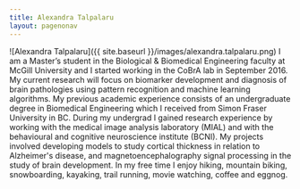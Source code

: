 ```yaml
---
title: Alexandra Talpalaru
layout: pagenonav
---
```

![Alexandra Talpalaru]({{ site.baseurl }}/images/alexandra.talpalaru.png)
I am a Master’s student in the Biological & Biomedical Engineering faculty at McGill University and I started working in the CoBrA lab in September 2016. My current research will focus on biomarker development and diagnosis of brain pathologies using pattern recognition and machine learning algorithms. My previous academic experience consists of an undergraduate degree in Biomedical Engineering which I received from Simon Fraser University in BC. During my undergrad I gained research experience by working with the medical image analysis laboratory (MIAL) and with the behavioural and cognitive neuroscience institute (BCNI). My projects involved developing models to study cortical thickness in relation to Alzheimer's disease, and magnetoencephalography signal processing in the study of brain development. In my free time I enjoy hiking, mountain biking, snowboarding, kayaking, trail running, movie watching, coffee and eggnog. 
